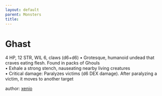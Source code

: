 ```yaml
---
layout: default
parent: Monsters 
title: 
--- 
```

# Ghast
4 HP, 12 STR, WIL 6, claws (d6+d6)
• Grotesque, humanoid undead that craves eating flesh. Found in packs of Ghouls  
• Exhale a strong stench, nauseating nearby living creatures  
• Critical damage: Paralyzes victims (d6 DEX damage). After paralyzing a victim, it moves to another target  




author: [xenio](https://xenioinabottle.blogspot.com/2021/02/classic-monsters-for-cairnito-part-1.html) 


